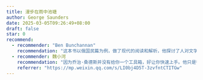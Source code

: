 ```yaml
---
title: 漫步在雨中池塘
author: George Saunders
date: 2025-03-05T09:26:49+08:00
draft: false
star: 0
recommend:
  - recommender: "Ben Bunchannan"
    recommendation: "这本书以俄国民篇为例，做了现代的阅读和解析，他探讨了人对文学作品的现代诠释，我希望这类对文学对人性深度的品毒是人工智能无法轻易取代的，也许有一天AI也能做，但我希望这依然是我们的独有能力。"
  - recommender: 魏小河
    recommendation: "因为乔治·桑德斯并没有给你一个工具箱，好让你快速上手。他只是带领我们穿过一些森林，这些森林由俄罗斯的经典作家创造——他们是契诃夫、果戈理、屠格涅夫和托尔斯泰。当你穿越它们时，有时候会被震撼，有时候会觉得自己被净化了，有时候会想赶快离开。不论如何，乔治·桑德斯都在森林的出口等着你。"
    referrer: "https://mp.weixin.qq.com/s/LI0bj4D5T-3zvfntCTITGw"
---
```

